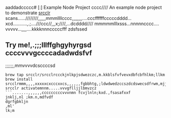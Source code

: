 aaddadccccc# [:] Example Node Project
cccc////
An example node project to demonstrate [srcclr](https://www.srcclr.com) scans......////////,,,,,,mmmllllcccc,,,,,,,,....cccffffffcccccdddd...    xcd...........,.;....///ccc//,,,x;////,...dcdddd//// mmmmmlllxsss...nnnnncccc....
vvvvv...,,,,....kkkknnncccccfff zdsfssed
## Try me!,.;;;lllffghgyhyrgsd  ccccvvvgccccadadwdsfvf
;;;;;;,mmvvvvdcsccccsd
```wwwww...........ddddcccccxxxxxbbbb bmjkhfdcfsm,bjdsd,m cczcadccs
brew tap srcclr/srcclrccckjnlkpjsdwezczc,m.kkblsfvfvevxdbfcbfhlkm;llkm
brew install srcclrmmm,,,,xxxxxcxcccxxcs,,,,,,fgbbhtg,;ldwdwedzccszdcdswecsdfrwm,mjjjlk;
srcclr activatemnnm.....vvvgflljjlbmvzcz
```.......,,,,,,cccccccccvvvnmn fcvjlnln;kxd.,fsasafxxf
jnklj,nl ;km.n,mdfvdf
dgrfgbkljn
,ml'
lk;m
